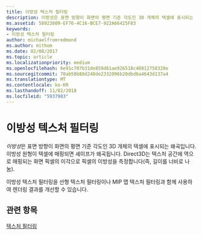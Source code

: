 ```yaml
---
title: 이방성 텍스처 필터링
description: 이방성은 표면 방향이 화면의 평면 기준 각도인 3D 개체의 텍셀에 표시되는 왜곡입니다. 이방성 원형이 텍셀에 매핑되면 셰이프가 왜곡됩니다.
ms.assetid: 58923809-EF76-4C16-BCE7-922A66425F83
keywords:
- 이방성 텍스처 필터링
author: michaelfromredmond
ms.author: mithom
ms.date: 02/08/2017
ms.topic: article
ms.localizationpriority: medium
ms.openlocfilehash: 6e91c707b31de859d61ae926518c40812758320e
ms.sourcegitcommit: 70ab58b88d248de2332096b20dbd6a4643d137a4
ms.translationtype: MT
ms.contentlocale: ko-KR
ms.lasthandoff: 11/02/2018
ms.locfileid: "5937983"
---
```

# <a name="anisotropic-texture-filtering"></a>이방성 텍스처 필터링


*이방성*은 표면 방향이 화면의 평면 기준 각도인 3D 개체의 텍셀에 표시되는 왜곡입니다. 이방성 원형이 텍셀에 매핑되면 셰이프가 왜곡됩니다. Direct3D는 텍스처 공간에 역으로 매핑되는 화면 픽셀의 이각으로 픽셀의 이방성을 측정합니다(즉, 길이를 너비로 나눔).

이방성 텍스처 필터링을 선형 텍스처 필터링이나 MIP 맵 텍스처 필터링과 함께 사용하여 렌더링 결과를 개선할 수 있습니다.

## <a name="span-idrelated-topicsspanrelated-topics"></a><span id="related-topics"></span>관련 항목


[텍스처 필터링](texture-filtering.md)

 

 




